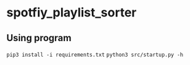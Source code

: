 # spotfiy_playlist_sorter

## Using program 
`pip3 install -i requirements.txt`
`python3 src/startup.py -h`
